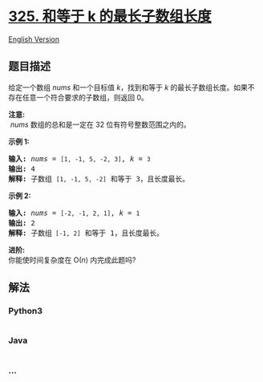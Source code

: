 # [325. 和等于 k 的最长子数组长度](https://leetcode-cn.com/problems/maximum-size-subarray-sum-equals-k)

[English Version](/solution/0300-0399/0325.Maximum%20Size%20Subarray%20Sum%20Equals%20k/README_EN.md)

## 题目描述

<!-- 这里写题目描述 -->
<p>给定一个数组 <em>nums</em> 和一个目标值 <em>k</em>，找到和等于<em> k </em>的最长子数组长度。如果不存在任意一个符合要求的子数组，则返回 0。</p>

<p><strong>注意:</strong><br>
 <em>nums</em> 数组的总和是一定在 32 位有符号整数范围之内的。</p>

<p><strong>示例 1:</strong></p>

<pre><strong>输入: </strong><em>nums</em> = <code>[1, -1, 5, -2, 3]</code>, <em>k</em> = <code>3</code>
<strong>输出: </strong>4 
<strong>解释: </strong>子数组 <code>[1, -1, 5, -2]</code> 和等于 3，且长度最长。
</pre>

<p><strong>示例 2:</strong></p>

<pre><strong>输入: </strong><em>nums</em> = <code>[-2, -1, 2, 1]</code>, <em>k</em> = <code>1</code>
<strong>输出: </strong>2 <strong>
解释: </strong>子数组<code> [-1, 2]</code> 和等于 1，且长度最长。</pre>

<p><strong>进阶:</strong><br>
你能使时间复杂度在 O(<em>n</em>) 内完成此题吗?</p>

## 解法

<!-- 这里可写通用的实现逻辑 -->

<!-- tabs:start -->

### **Python3**

<!-- 这里可写当前语言的特殊实现逻辑 -->

```python

```

### **Java**

<!-- 这里可写当前语言的特殊实现逻辑 -->

```java

```

### **...**

```

```

<!-- tabs:end -->
